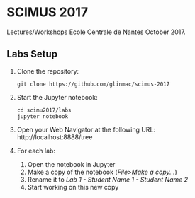 SCIMUS 2017
===========

Lectures/Workshops Ecole Centrale de Nantes October 2017.

Labs Setup
----------

  1. Clone the repository:

         git clone https://github.com/glinmac/scimus-2017

  1. Start the Jupyter notebook:
          
         cd scimu2017/labs
         jupyter notebook
            
  1. Open your Web Navigator at the following URL: http://localhost:8888/tree
  
  1. For each lab:
      1. Open the notebook in Jupyter
      1. Make a copy of the notebook (*File>Make a copy...*)
      1. Rename it to *Lab 1 - Student Name 1 - Student Name 2*
      1. Start working on this new copy          
